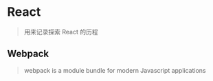 # React

> 用来记录探索 React 的历程

## Webpack

> webpack is a module bundle for modern Javascript applications